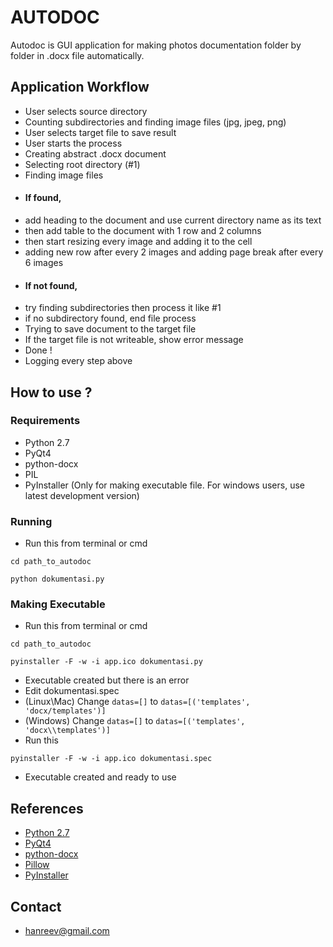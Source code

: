 # AUTODOC #

Autodoc is GUI application for making photos documentation folder by folder in .docx file automatically.

## Application Workflow ##

* User selects source directory
* Counting subdirectories and finding image files (jpg, jpeg, png)
* User selects target file to save result
* User starts the process
* Creating abstract .docx document
* Selecting root directory (#1)
* Finding image files
* #### If found,
* add heading to the document and use current directory name as its text
* then add table to the document with 1 row and 2 columns
* then start resizing every image and adding it to the cell
* adding new row after every 2 images and adding page break after every 6 images
* #### If not found,
* try finding subdirectories then process it like #1
* if no subdirectory found, end file process
* Trying to save document to the target file
* If the target file is not writeable, show error message
* Done !
* Logging every step above

## How to use ? ##

### Requirements ###

* Python 2.7
* PyQt4
* python-docx
* PIL
* PyInstaller (Only for making executable file. For windows users, use latest development version)

### Running ###

* Run this from terminal or cmd
```
cd path_to_autodoc

python dokumentasi.py
```

### Making Executable ###

* Run this from terminal or cmd
```
cd path_to_autodoc

pyinstaller -F -w -i app.ico dokumentasi.py
```
* Executable created but there is an error
* Edit dokumentasi.spec
* (Linux\Mac) Change ``` datas=[] ``` to ``` datas=[('templates', 'docx/templates')] ```
* (Windows) Change ``` datas=[] ``` to ``` datas=[('templates', 'docx\\templates')] ```
* Run this
```
pyinstaller -F -w -i app.ico dokumentasi.spec
```
* Executable created and ready to use

## References ##

* [Python 2.7](https://docs.python.org/2/)
* [PyQt4](http://pyqt.sourceforge.net/Docs/PyQt4/index.html)
* [python-docx](https://python-docx.readthedocs.io/en/latest/)
* [Pillow](https://python-pillow.org/)
* [PyInstaller](http://www.pyinstaller.org/)

## Contact ##

* [hanreev@gmail.com](mailto:hanreev@gmail.com)
